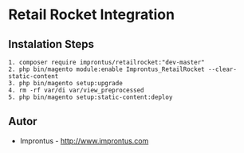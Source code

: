 # Retail Rocket Integration 

## Instalation Steps

```
1. composer require improntus/retailrocket:"dev-master"
2. php bin/magento module:enable Improntus_RetailRocket --clear-static-content
3. php bin/magento setup:upgrade
4. rm -rf var/di var/view_preprocessed
5. php bin/magento setup:static-content:deploy
```

## Autor

* Improntus - <http://www.improntus.com>

